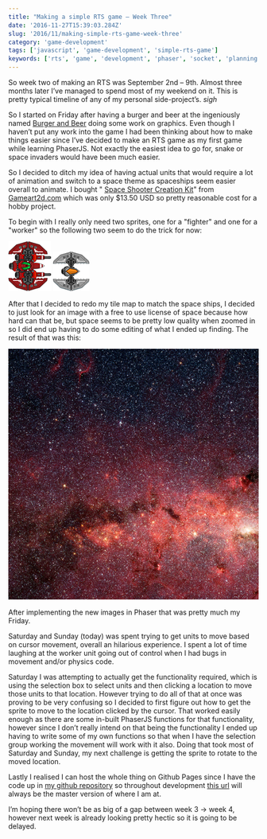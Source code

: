 ```yaml
---
title: "Making a simple RTS game – Week Three"
date: '2016-11-27T15:39:03.284Z'
slug: '2016/11/making-simple-rts-game-week-three'
category: 'game-development'
tags: ['javascript', 'game-development', 'simple-rts-game']
keywords: ['rts', 'game', 'development', 'phaser', 'socket', 'planning', 'project', 'hobby', 'series']
---
```

So week two of making an RTS was September 2nd – 9th. Almost three months later I’ve managed to spend most of my weekend on it. This is pretty typical timeline of any of my personal side-project’s. *sigh*

So I started on Friday after having a burger and beer at the ingeniously named [Burger and Beer](http://www.wearebeerandburger.com/) doing some work on graphics. Even though I haven’t put any work into the game I had been thinking about how to make things easier since I’ve decided to make an RTS game as my first game while learning PhaserJS. Not exactly the easiest idea to go for, snake or space invaders would have been much easier.
 
 So I decided to ditch my idea of having actual units that would require a lot of animation and switch to a space theme as spaceships seem easier overall to animate. I bought " [Space Shooter Creation Kit](http://www.gameart2d.com/space-shooter-creation-kit-3.html)" from [Gameart2d.com](http://www.gameart2d.com/) which was only $13.50 USD so pretty reasonable cost for a hobby project.

To begin with I really only need two sprites, one for a "fighter" and one for a "worker" so the following two seem to do the trick for now:

![Attacker Unit](images/fighter-fire.png)
![Worker Unit](images/worker.png)

After that I decided to redo my tile map to match the space ships, I decided to just look for an image with a free to use license of space because how hard can that be, but space seems to be pretty low quality when zoomed in so I did end up having to do some editing of what I ended up finding. The result of that was this:

![Map](images/elementalrts-map-preview.jpg)

After implementing the new images in Phaser that was pretty much my Friday.

Saturday and Sunday (today) was spent trying to get units to move based on cursor movement, overall an hilarious experience. I spent a lot of  time laughing at the worker unit going out of control when I had bugs in movement and/or physics code.

Saturday I was attempting to actually get the functionality required, which is using the selection box to select units and then clicking a location to move those units to that location. However trying to do all of that at once was proving to be very confusing so I decided to first figure out how to get the sprite to move to the location clicked by the cursor. That worked easily enough as there are some in-built PhaserJS functions for that functionality, however since I don’t really intend on that being the functionality I ended up having to write some of my own functions so that when I have the selection group working the movement will work with it also. Doing that took most of Saturday and Sunday, my next challenge is getting the sprite to rotate to the moved location.

Lastly I realised I can host the whole thing on Github Pages since I have the code up in [my github repository](https://github.com/Seanmcn/Elemental-RTS) so throughout development [this url](https://seanmcn.github.io/Elemental-RTS/) will always be the master version of where I am at.

I’m hoping there won’t be as big of a gap between week 3 -> week 4, however next week is already looking pretty hectic so it is going to be delayed.